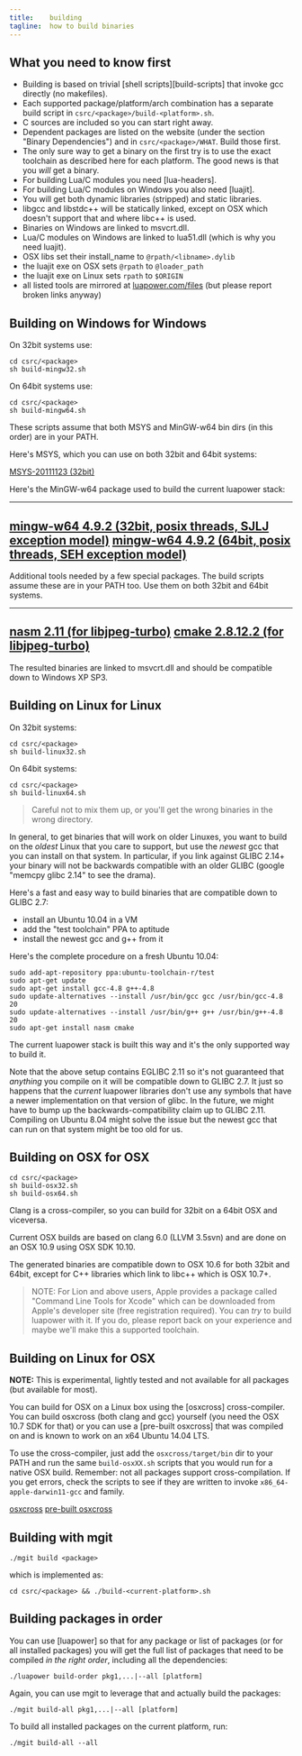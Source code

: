 ```yaml
---
title:    building
tagline:  how to build binaries
---
```


## What you need to know first

 * Building is based on trivial [shell scripts][build-scripts]
 that invoke gcc directly (no makefiles).
 * Each supported package/platform/arch combination has a separate build
 script in `csrc/<package>/build-<platform>.sh`.
 * C sources are included so you can start right away.
 * Dependent packages are listed on the website (under the section
 "Binary Dependencies") and in `csrc/<package>/WHAT`. Build those first.
 * The only sure way to get a binary on the first try is to use the exact
 toolchain as described here for each platform.
 The good news is that you _will_ get a binary.
 * For building Lua/C modules you need [lua-headers].
 * For building Lua/C modules on Windows you also need [luajit].
 * You will get both dynamic libraries (stripped) and static libraries.
 * libgcc and libstdc++ will be statically linked, except on OSX which
 doesn't support that and where libc++ is used.
 * Binaries on Windows are linked to msvcrt.dll.
 * Lua/C modules on Windows are linked to lua51.dll (which is why you need luajit).
 * OSX libs set their install_name to `@rpath/<libname>.dylib`
 * the luajit exe on OSX sets `@rpath` to `@loader_path`
 * the luajit exe on Linux sets `rpath` to `$ORIGIN`
 * all listed tools are mirrored at
 [luapower.com/files](http://luapower.com/files)
 (but please report broken links anyway)

## Building on Windows for Windows

On 32bit systems use:

	cd csrc/<package>
	sh build-mingw32.sh

On 64bit systems use:

	cd csrc/<package>
	sh build-mingw64.sh

These scripts assume that both MSYS and MinGW-w64 bin dirs (in this order)
are in your PATH.

Here's MSYS, which you can use on both 32bit and 64bit systems:

[MSYS-20111123 (32bit)](http://sourceforge.net/projects/mingw-w64/files/External%20binary%20packages%20%28Win64%20hosted%29/MSYS%20%2832-bit%29/MSYS-20111123.zip/download)

Here's the MinGW-w64 package used to build the current luapower stack:

----
[mingw-w64 4.9.2 (32bit, posix threads, SJLJ exception model)](http://sourceforge.net/projects/mingw-w64/files/Toolchains%20targetting%20Win32/Personal%20Builds/mingw-builds/4.9.2/threads-posix/sjlj/i686-4.9.2-release-posix-sjlj-rt_v4-rev2.7z)
[mingw-w64 4.9.2 (64bit, posix threads, SEH exception model)](http://sourceforge.net/projects/mingw-w64/files/Toolchains%20targetting%20Win64/Personal%20Builds/mingw-builds/4.9.2/threads-posix/seh/x86_64-4.9.2-release-posix-seh-rt_v4-rev2.7z)
----

Additional tools needed by a few special packages.
The build scripts assume these are in your PATH too.
Use them on both 32bit and 64bit systems.

----
[nasm 2.11 (for libjpeg-turbo)](http://www.nasm.us/pub/nasm/releasebuilds/2.11/win32/nasm-2.11-win32.zip)
[cmake 2.8.12.2 (for libjpeg-turbo)](http://www.cmake.org/files/v2.8/cmake-2.8.12.2-win32-x86.zip)
----

The resulted binaries are linked to msvcrt.dll and should be compatible
down to Windows XP SP3.

## Building on Linux for Linux

On 32bit systems:

	cd csrc/<package>
	sh build-linux32.sh

On 64bit systems:

	cd csrc/<package>
	sh build-linux64.sh

> Careful not to mix them up, or you'll get the wrong binaries in the wrong
directory.

In general, to get binaries that will work on older Linuxes, you want to
build on the _oldest_ Linux that you care to support, but use
the _newest_ gcc that you can install on that system. In particular,
if you link against GLIBC 2.14+ your binary will not be backwards compatible
with an older GLIBC (google "memcpy glibc 2.14" to see the drama).

Here's a fast and easy way to build binaries that are compatible
down to GLIBC 2.7:

  * install an Ubuntu 10.04 in a VM
  * add the "test toolchain" PPA to aptitude
  * install the newest gcc and g++ from it

Here's the complete procedure on a fresh Ubuntu 10.04:

	sudo add-apt-repository ppa:ubuntu-toolchain-r/test
	sudo apt-get update
	sudo apt-get install gcc-4.8 g++-4.8
	sudo update-alternatives --install /usr/bin/gcc gcc /usr/bin/gcc-4.8 20
	sudo update-alternatives --install /usr/bin/g++ g++ /usr/bin/g++-4.8 20
	sudo apt-get install nasm cmake

The current luapower stack is built this way and it's the only supported way
to build it.

Note that the above setup contains EGLIBC 2.11 so it's not guaranteed that
_anything_ you compile on it will be compatible down to GLIBC 2.7. It just
so happens that the _current_ luapower libraries don't use any symbols that
have a newer implementation on that version of glibc. In the future,
we might have to bump up the backwards-compatibility claim up to GLIBC 2.11.
Compiling on Ubuntu 8.04 might solve the issue but the newest gcc that
can run on that system might be too old for us.

## Building on OSX for OSX

	cd csrc/<package>
	sh build-osx32.sh
	sh build-osx64.sh

Clang is a cross-compiler, so you can build for 32bit on a 64bit OSX
and viceversa.

Current OSX builds are based on clang 6.0 (LLVM 3.5svn) and are done
on an OSX 10.9 using OSX SDK 10.10.

The generated binaries are compatible down to OSX 10.6 for both 32bit
and 64bit, except for C++ libraries which link to libc++ which is
OSX 10.7+.

> NOTE: For Lion and above users, Apple provides a package called
"Command Line Tools for Xcode" which can be downloaded from Apple's
developer site (free registration required). You can _try_ to build
luapower with it. If you do, please report back on your experience
and maybe we'll make this a supported toolchain.

## Building on Linux for OSX

__NOTE:__ This is experimental, lightly tested and not available
for all packages (but available for most).

You can build for OSX on a Linux box using the [osxcross] cross-compiler.
You can build osxcross (both clang and gcc) yourself (you need the
OSX 10.7 SDK for that) or you can use a [pre-built osxcross]
that was compiled on and is known to work on an x64 Ubuntu 14.04 LTS.

To use the cross-compiler, just add the `osxcross/target/bin` dir
to your PATH and run the same `build-osxXX.sh` scripts that you
would run for a native OSX build. Remember: not all packages
support cross-compilation. If you get errors, check the scripts
to see if they are written to invoke `x86_64-apple-darwin11-gcc`
and family.

[osxcross](https://github.com/tpoechtrager/osxcross)
[pre-built osxcross](http://luapower.com/files/osxcross.tgz)

## Building with mgit

	./mgit build <package>

which is implemented as:

	cd csrc/<package> && ./build-<current-platform>.sh

## Building packages in order

You can use [luapower] so that for any package or list of packages
(or for all installed packages) you will get the full list of packages
that need to be compiled _in the right order_, including
all the dependencies:

	./luapower build-order pkg1,...|--all [platform]

Again, you can use mgit to leverage that and actually build the packages:

	./mgit build-all pkg1,...|--all [platform]

To build all installed packages on the current platform, run:

	./mgit build-all --all

